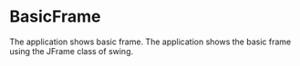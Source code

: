 # BasicFrame
The application shows basic frame.
The application shows the basic frame using the JFrame class of swing.
